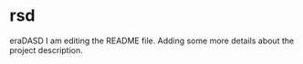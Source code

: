# rsd
eraDASD
I am editing the README file. Adding some more details about the project description.
